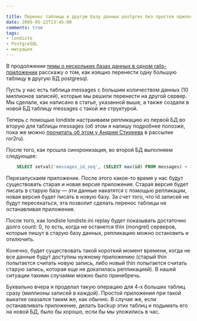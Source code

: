```yaml
---

title: Перенос таблицы в другую базу данных postgres без простоя приложения
date: 2009-05-22T23:45:00
comments: true
tags:
- londiste
- PostgreSQL
- миграция
---
```


В продолжении [темы о нескольких базах данных в одном rails-приложении](/blog/2009/05/19/two-databases/) расскажу о том,
как изящно перенести одну большую таблицу в другую БД postgresql.

Пусть у нас есть таблица messages с большим количеством данных (10 миллионов записей), которые мы решили перенести на
другой сервер. Мы сделали, как написано в статье, указанной выше, а также создали в новой БД таблицу messages с такой же
структурой.

Теперь с помощью londiste настраиваем репликацию из первой БД во вторую для таблицы messages (об этом я напишу подробнее
попозже, пока же можно <a href="http://groups.google.com/group/ror2ru/msg/8d2a6b71375c3d5a?hl=ru">прочитать об этом у
Андрея Стихеева</a> в рассылке ror2ru).

После того, как прошла синхронизация, во второй БД выполняем следующее:

``` sql
    SELECT setval('messages_id_seq', (SELECT max(id) FROM messages) + 1000000)
```

Перезапускаем приложение. После этого какое-то время у нас будут существовать старая и новая версия приложения. Старая
версия будет писать в старую базу — эти данные накатятся с помощью репликации, новая версия будет писать в новую базу.
За счет того, что id записей не будут пересекаться, эта позволит сделать перенос таблицы не останавливая приложения.

После того, как londiste londiste.ini replay будет показывать достаточно долго count: 0, то есть, когда не останется
thin (mongrel) серверов, которые пишут в старую базу данных, репликацию можно остановить и отключить.

Конечно, будет существовать такой короткий момент времени, когда не все данные будут доступны нужному приложению (старый
thin попытается считать новую запись, либо новый thin попытается считать старую запись, которая еще не докатилась
репликацией). В нашей ситуации такими случаями можно было принебречь.

Буквально вчера я проделал такую операцию для 4-х больших таблиц сразу (миллионы записей в каждой). Простой приложения
при такой выкатке оказался таким же, как обычно. В случае же, если останавливать приложение, делать backup этих таблиц и
подымать его на новой БД, было бы хорошо, если бы мы уложились в час.

